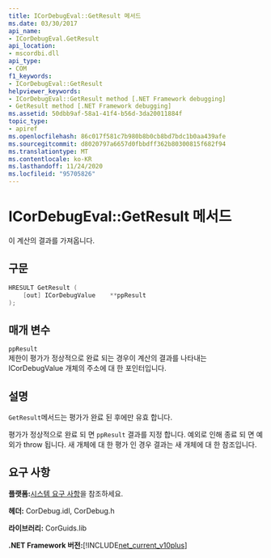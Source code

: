 ```yaml
---
title: ICorDebugEval::GetResult 메서드
ms.date: 03/30/2017
api_name:
- ICorDebugEval.GetResult
api_location:
- mscordbi.dll
api_type:
- COM
f1_keywords:
- ICorDebugEval::GetResult
helpviewer_keywords:
- ICorDebugEval::GetResult method [.NET Framework debugging]
- GetResult method [.NET Framework debugging]
ms.assetid: 50dbb9af-58a1-41f4-b56d-3da20011884f
topic_type:
- apiref
ms.openlocfilehash: 86c017f581c7b980b8b0cb8bd7bdc1b0aa439afe
ms.sourcegitcommit: d8020797a6657d0fbbdff362b80300815f682f94
ms.translationtype: MT
ms.contentlocale: ko-KR
ms.lasthandoff: 11/24/2020
ms.locfileid: "95705826"
---
```

# <a name="icordebugevalgetresult-method"></a>ICorDebugEval::GetResult 메서드

이 계산의 결과를 가져옵니다.  
  
## <a name="syntax"></a>구문  
  
```cpp  
HRESULT GetResult (  
    [out] ICorDebugValue    **ppResult  
);  
```  
  
## <a name="parameters"></a>매개 변수  

 `ppResult`  
 제한이 평가가 정상적으로 완료 되는 경우이 계산의 결과를 나타내는 ICorDebugValue 개체의 주소에 대 한 포인터입니다.  
  
## <a name="remarks"></a>설명  

 `GetResult`메서드는 평가가 완료 된 후에만 유효 합니다.  
  
 평가가 정상적으로 완료 되 면 `ppResult` 결과를 지정 합니다. 예외로 인해 종료 되 면 예외가 throw 됩니다. 새 개체에 대 한 평가 인 경우 결과는 새 개체에 대 한 참조입니다.  
  
## <a name="requirements"></a>요구 사항  

 **플랫폼:**[시스템 요구 사항](../../get-started/system-requirements.md)을 참조하세요.  
  
 **헤더:** CorDebug.idl, CorDebug.h  
  
 **라이브러리:** CorGuids.lib  
  
 **.NET Framework 버전:**[!INCLUDE[net_current_v10plus](../../../../includes/net-current-v10plus-md.md)]
